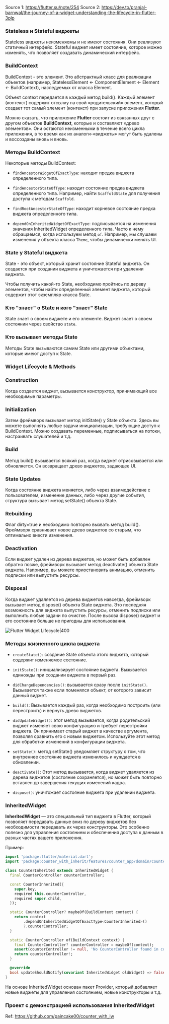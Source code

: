
Source 1: https://flutter.su/note/254
Source 2: https://dev.to/pranjal-barnwal/the-journey-of-a-widget-understanding-the-lifecycle-in-flutter-3plp

### Stateless и Stateful виджеты

Stateless виджеты неизменяемы и не имеют состояния. Они реализуют статичный интерфейс. 
Stateful виджет имеет состояние, которое можно изменять, что позволяет создавать динамический интерфейс.

### BuildContext

BuildContext - это элемент. Это абстрактный класс для реализации объектов (например, StatelessElement <- ComponentElement <- Element <- BuildContext), наследуемых от класса Element.

Объект context передается в каждый метод build().
Каждый элемент (контекст) содержит отсылку на свой «родительский» элемент, который создает тот самый элемент (контекст) при запуске приложения **Flutter**. 

Можно сказать, что приложение **Flutter** состоит из связанных друг с другом объектов **BuildContext**, которые и составляют «древо элементов». 
Они остаются неизменными в течение всего цикла приложения, в то время как их аналоги-«виджеты» могут быть удалены и воссозданы вновь и вновь.

### Методы BuildContext

Некоторые методы BuildContext:

- `findAncestorWidgetOfExactType`: находит предка виджета определенного типа.

- `findAncestorStateOfType`: находит состояние предка виджета определенного типа. Например, найти `ScaffoldState` для получения доступа к методам `Scaffold`.

- `findRootAncestorStateOfType`: находит корневое состояние предка виджета определенного типа.

- `dependOnInheritedWidgetOfExactType`: подписывается на изменения значения InheritedWidget определенного типа. Часто к нему обращаемся, когда используем метод `of`. Например, мы слушаем изменения у объекта класса `Theme`, чтобы динамически менять UI.

### State у Stateful виджета

State - это объект, который хранит состояние Stateful виджета. Он создается при создании виджета и уничтожается при удалении виджета.

Чтобы получить какой-то State, необходимо пройтись по дереву элементов, чтобы найти определенный элемент виджета, который содержит этот экземпляр класса State.

### Кто "знает" о State и кого "знает" State

State знает о своем виджете и его элементе. Виджет знает о своем состоянии через свойство `state`.

### Кто вызывает методы State

Методы State вызываются самим State или другими объектами, которые имеют доступ к State.

### Widget Lifecycle & Methods

### Construction
Когда создается виджет, вызывается конструктор, принимающий все необходимые параметры.

### Initialization
Затем фреймворк вызывает метод initState() у State объекта. 
Здесь вы можете выполнять любые задачи инициализации, требующие доступ к BuildContext. Можно создавать переменные, подписываться на потоки, настраивать слушателей и т.д.

### Build
Метод build() вызывается всякий раз, когда виджет отрисовывается или обновляется.
Он возвращает древо виджетов, задающее UI. 

### State Updates
Когда состояние виджета меняется, либо через взаимодействие с пользователем, изменение данных, либо через другие события, структура вызывает метод setState() объекта State.
### Rebuilding
Флаг dirty=true и необходимо повторно вызвать метод build(). Фреймворк сравнивает новое древо виджетов со старым, что оптимально внести изменения.

### Deactivation
Если виджет удален из дерева виджетов, но может быть добавлен обратно позже, фреймворк вызывает метод deactivate() объекта State виджета. Например, вы можете приостановить анимацию, отменить подписки или выпустить ресурсы.

### Disposal
Когда виджет удаляется из дерева виджетов навсегда, фреймворк вызывает метод dispose() объекта State виджета. Это последняя возможность для виджета выпустить ресурсы, отменить подписки или выполнить любые задачи по очистке. После вызова dispose() виджет и его состояние больше не пригодны для использования.


![Flutter Widget Lifecycle|400](https://media2.dev.to/dynamic/image/width=800%2Cheight=%2Cfit=scale-down%2Cgravity=auto%2Cformat=auto/https%3A%2F%2Fdev-to-uploads.s3.amazonaws.com%2Fuploads%2Farticles%2Fdmycivygvvok2g4l1vd3.png)

### Методы жизненного цикла виджета

- `createState()`: создание State объекта этого виджета, который содержит изменяемое состояние.

- `initState()`: инициализирует состояние виджета. Вызывается единожды при создании виджета в первый раз.

- `didChangeDependencies()`: вызывается сразу после `initState()`. Вызывается также если поменялся объект, от которого зависит данный виджет.

- `build()`: Вызывается каждый раз, когда необходимо построить (или перестроить) и вернуть древо виджетов.

- `didUpdateWidget()`: этот метод вызывается, когда родительский виджет изменяет свою конфигурацию и требует перестройки виджета. Он принимает старый виджет в качестве аргумента, позволяя сравнить его с новым виджетом. Используйте этот метод для обработки изменений в конфигурации виджета.

- `setState()`: метод setState() уведомляет структуру о том, что внутреннее состояние виджета изменилось и нуждается в обновлении.

- `deactivate()`: Этот метод вызывается, когда виджет удаляется из дерева виджетов (состояние сохраняется), но может быть повторно вставлен до завершения текущих изменений кадра. 

- `dispose()`: уничтожает состояние виджета при удалении виджета.

### InheritedWidget

**InheritedWidget** — это специальный тип виджета в Flutter, который позволяет передавать данные вниз по дереву виджетов без необходимости передавать их через конструкторы. Это особенно полезно для управления состоянием и обеспечения доступа к данным в разных частях вашего приложения.

Пример:

```dart
import 'package:flutter/material.dart';
import 'package:counter_with_inherit/features/counter_app/domain/counter_controller.dart';

class CounterInherited extends InheritedWidget {
  final CounterController counterController;

  const CounterInherited({
    super.key,
    required this.counterController,
    required super.child,
  });

  static CounterController? maybeOf(BuildContext context) {
    return context
        .dependOnInheritedWidgetOfExactType<CounterInherited>()
        ?.counterController;
  }

  static CounterController of(BuildContext context) {
    final CounterController? counterController = maybeOf(context);
    assert(counterController != null, 'No CounterController found in context');
    return counterController!;
  }

  @override
  bool updateShouldNotify(covariant InheritedWidget oldWidget) => false;
}
```

На основе InheritedWidget основан пакет Provider, который добавляет новые виджеты для управления состоянием, новые конструкторы и т.д.

### Проект с демонстрацией использования InheritedWidget

Ref: https://github.com/paincake00/counter_with_iw